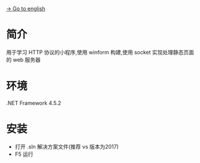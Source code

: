 [-> Go to english](https://github.com/EldarYu/SimpleWebServer/blob/master/README_EN.md)

# 简介

用于学习 HTTP 协议的小程序,使用 winform 构建,使用 socket 实现处理静态页面的 web 服务器

# 环境

.NET Framework 4.5.2

# 安装

* 打开 .sln 解决方案文件(推荐 vs 版本为2017)
* F5 运行


